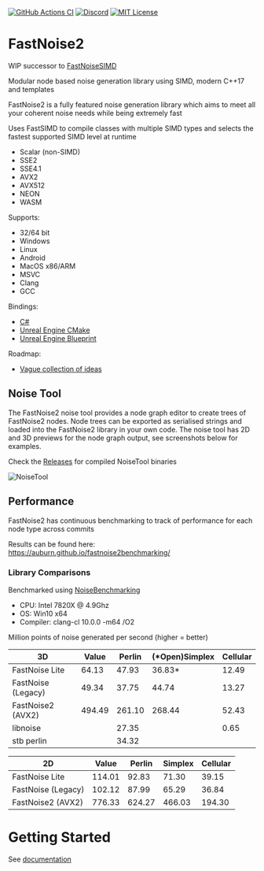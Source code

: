 [![GitHub Actions CI](https://img.shields.io/github/actions/workflow/status/Auburn/FastNoise2/main.yml?branch=master&style=for-the-badge&logo=GitHub "GitHub Actions CI")](https://github.com/Auburn/FastNoise2/actions?query=workflow%3ACI)
[![Discord](https://img.shields.io/discord/703636892901441577?style=for-the-badge&logo=discord "Discord")](https://discord.gg/SHVaVfV)
[![MIT License](https://img.shields.io/badge/license-MIT-blue.svg?style=for-the-badge)](https://opensource.org/licenses/MIT)

# FastNoise2

WIP successor to [FastNoiseSIMD](https://github.com/Auburn/FastNoiseSIMD)

Modular node based noise generation library using SIMD, modern C++17 and templates

FastNoise2 is a fully featured noise generation library which aims to meet all your coherent noise needs while being extremely fast

Uses FastSIMD to compile classes with multiple SIMD types and selects the fastest supported SIMD level at runtime
- Scalar (non-SIMD)
- SSE2
- SSE4.1
- AVX2
- AVX512
- NEON
- WASM

Supports:
- 32/64 bit
- Windows
- Linux
- Android
- MacOS x86/ARM
- MSVC
- Clang
- GCC

Bindings:
- [C#](https://github.com/Auburn/FastNoise2Bindings)
- [Unreal Engine CMake](https://github.com/caseymcc/UE4_FastNoise2)
- [Unreal Engine Blueprint](https://github.com/DoubleDeez/UnrealFastNoise2)

Roadmap:
- [Vague collection of ideas](https://github.com/users/Auburn/projects/1)

## Noise Tool

The FastNoise2 noise tool provides a node graph editor to create trees of FastNoise2 nodes. Node trees can be exported as serialised strings and loaded into the FastNoise2 library in your own code. The noise tool has 2D and 3D previews for the node graph output, see screenshots below for examples.

Check the [Releases](https://github.com/Auburn/FastNoise2/releases/latest) for compiled NoiseTool binaries

![NoiseTool](https://user-images.githubusercontent.com/1349548/90967950-4e8da600-e4de-11ea-902a-94e72cb86481.png)

## Performance

FastNoise2 has continuous benchmarking to track of performance for each node type across commits

Results can be found here: https://auburn.github.io/fastnoise2benchmarking/

### Library Comparisons

Benchmarked using [NoiseBenchmarking](https://github.com/Auburn/NoiseBenchmarking)

- CPU: Intel 7820X @ 4.9Ghz
- OS: Win10 x64
- Compiler: clang-cl 10.0.0 -m64 /O2

Million points of noise generated per second (higher = better)

| 3D                 | Value  | Perlin | (*Open)Simplex | Cellular |
|--------------------|--------|--------|----------------|----------|
| FastNoise Lite     | 64.13  | 47.93  | 36.83*         | 12.49    |
| FastNoise (Legacy) | 49.34  | 37.75  | 44.74          | 13.27    |
| FastNoise2 (AVX2)  | 494.49 | 261.10 | 268.44         | 52.43    |
| libnoise           |        | 27.35  |                | 0.65     |
| stb perlin         |        | 34.32  |                |          |

| 2D                 | Value  | Perlin | Simplex | Cellular |
|--------------------|--------|--------|---------|----------|
| FastNoise Lite     | 114.01 | 92.83  | 71.30   | 39.15    |
| FastNoise (Legacy) | 102.12 | 87.99  | 65.29   | 36.84    |
| FastNoise2 (AVX2)  | 776.33 | 624.27 | 466.03  | 194.30   |

# Getting Started

See [documentation](https://github.com/Auburn/FastNoise2/wiki)
